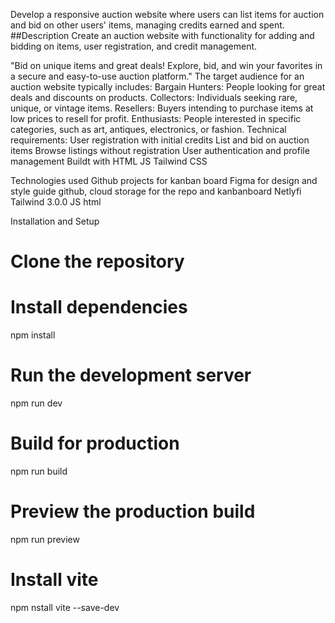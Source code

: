 Develop a responsive auction website where users can list items for auction and bid on other users' items, managing credits earned and spent.
##Description Create an auction website with functionality for adding and bidding on items, user registration, and credit management.


"Bid on unique items and great deals! Explore, bid, and win your favorites in a secure and easy-to-use auction platform."
The target audience for an auction website typically includes:
Bargain Hunters: People looking for great deals and discounts on products.
Collectors: Individuals seeking rare, unique, or vintage items.
Resellers: Buyers intending to purchase items at low prices to resell for profit.
Enthusiasts: People interested in specific categories, such as art, antiques, electronics, or fashion.
Technical requirements:
User registration with initial credits
List and bid on auction items
Browse listings without registration
User authentication and profile management
Buildt with
HTML
JS
Tailwind CSS


Technologies used
Github projects for kanban board
Figma for design and style guide
github, cloud storage for the repo and kanbanboard
Netlyfi
Tailwind 3.0.0
JS
html



Installation and Setup
# Clone the repository


# Install dependencies
npm install

# Run the development server
npm run dev

# Build for production
npm run build

# Preview the production build
npm run preview
# Install vite
npm nstall vite --save-dev  
